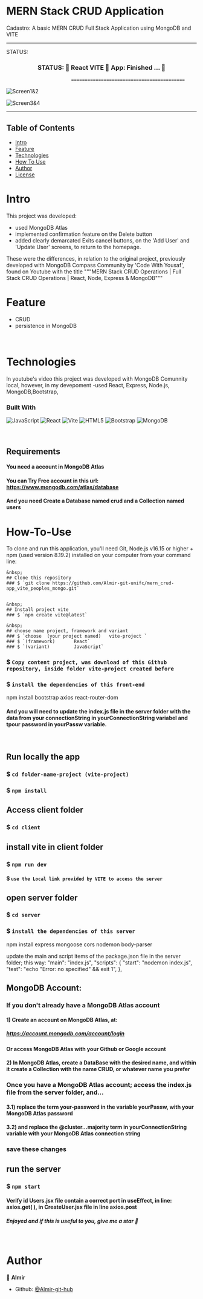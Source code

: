 <h1>MERN Stack CRUD Application</h1>

Cadastro: A basic MERN CRUD Full Stack Application using MongoDB and VITE

---------------------------------------------------------------------------------------------------------

STATUS: 
<h3 align="center">  
	 STATUS: 🔔  React VITE 🚀  App:   Finished ...  🎯 
</h3>

                            ==========================================

![Screen1&2](https://github.com/Almir-git-unifc/mern_crud-app_vite_peoples_mongo/blob/main/scr12.png)

![Screen3&4](https://github.com/Almir-git-unifc/mern_crud-app_vite_peoples_mongo/blob/main/scr34.png)


--------------------------------------------------------------------------------------

<!-- START doctoc generated TOC please keep comment here to allow auto update -->
<!-- DON'T EDIT THIS SECTION, INSTEAD RE-RUN doctoc TO UPDATE -->
## Table of Contents
- [Intro](#Intro)
- [Feature](#Feature)
- [Technologies](#Technologies)
- [How To Use](#How-To-Use)
- [Author](#Author)
- [License](#License)

<!-- END doctoc generated TOC please keep comment here to allow auto update -->


# Intro <a name = "Intro"></a>


This project was developed:
- used MongoDB Atlas
- implemented confirmation feature on the Delete button 
- added clearly demarcated Exits cancel buttons, on the 'Add User' and 'Update User' screens, to return to the homepage.

These were the differences, in relation to the original project, previously developed with MongoDB Compass Community by 'Code With Yousaf', found on Youtube with the title """MERN Stack CRUD Operations | Full Stack CRUD Operations | React, Node, Express & MongoDB"""



# Feature <a name = "Feature"></a>
- CRUD
- persistence in MongoDB



&nbsp;
# Technologies <a name = "Technologies"></a>
In youtube's video this project was developed with MongoDB Comunnity local, however, in my devepoment 
-used React, Express, Node.js, MongoDB,Bootstrap, 

### Built With 

![JavaScript](https://img.shields.io/badge/javascript-%23323330.svg?style=for-the-badge&logo=javascript&logoColor=%23F7DF1E)
![React](https://img.shields.io/badge/react-%2320232a.svg?style=for-the-badge&logo=react&logoColor=%2361DAFB)
![Vite](https://img.shields.io/badge/vite-%23646CFF.svg?style=for-the-badge&logo=vite&logoColor=white)
![HTML5](https://img.shields.io/badge/html5-%23E34F26.svg?style=for-the-badge&logo=html5&logoColor=white)
![Bootstrap](https://img.shields.io/badge/bootstrap-%238511FA.svg?style=for-the-badge&logo=bootstrap&logoColor=white)
![MongoDB](https://img.shields.io/badge/MongoDB-4EA94B?style=for-the-badge&logo=mongodb&logoColor=white)

 
&nbsp;

## Requirements
#### You need a account in MongoDB Atlas
#### You can Try Free account in this url: https://www.mongodb.com/atlas/database
#### And you need Create a Database named crud and a Collection named users


# How-To-Use <a name = "How-To-Use"></a>

To clone and run this application, you'll need Git, Node.js v16.15 or higher + npm (used version 8.19.2) installed on your computer from your command line:

```
&nbsp;
## Clone this repository
### $ `git clone https://github.com/Almir-git-unifc/mern_crud-app_vite_peoples_mongo.git`


&nbsp;
## Install project vite
### $ `npm create vite@latest`

&nbsp;
## choose name project, framework and variant
### $ `choose  (your project named)   vite-project `
### $ `(framework)       React`
### $ `(variant)         JavaScript`
```

### $ `Copy content project, was download of this Github repository, inside folder vite-project created before`

### $ `install the dependencies of this front-end`
npm install bootstrap axios react-router-dom

#### And you will need to update the index.js file in the server folder with the data from your connectionString in yourConnectionString variabel and tpour password in yourPassw variable.

&nbsp;
## Run locally the app
### $ `cd folder-name-project (vite-project)`
### $ `npm install`

## Access client folder 
### $ `cd client`

## install vite in client folder
### $ `npm run dev`
#### $ `use the Local link provided by VITE to access the server`

## open server folder
### $ `cd server`

### $ `install the dependencies of this server`
npm install express   mongoose    cors    nodemon body-parser


update the main and script items of the package.json file in the server folder; this way:
  "main": "index.js",
  "scripts": {
	"start": "nodemon index.js",
	"test": "echo \"Error: no specified\" && exit 1",
  },




## MongoDB Account: 
### If you don't already have a MongoDB Atlas account
 #### 1) Create an account on MongoDB Atlas, at:
 ##### https://account.mongodb.com/account/login

 #### Or access MongoDB Atlas with your Github or Google account

 #### 2) In MongoDB Atlas, create a DataBase with the desired name, and within it create a Collection with the name CRUD, or whatever name you prefer



### Once you have a MongoDB Atlas account; access the index.js file from the server folder, and...
 #### 3.1) replace the term your-password in the variable yourPassw, with your MongoDB Atlas password
 #### 3.2) and replace the @cluster...majority term in yourConnectionString variable with your MongoDB Atlas connection string

### save these changes



## run the server
### $ `npm start`


#### Verify id Users.jsx file contain a correct port in useEffect, in line: axios.get( ), in CreateUser.jsx file in line axios.post


<h5>
 Enjoyed and if this is useful to you, give me a star 🌟
</h5>



&nbsp;
# Author <a name = "Author"></a>

👤 **Almir**

- Github: [@Almir-git-hub](https://github.com/Almir-git-unifc)

